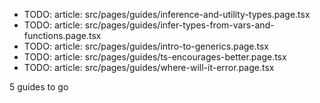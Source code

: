 - TODO: article: src/pages/guides/inference-and-utility-types.page.tsx
- TODO: article: src/pages/guides/infer-types-from-vars-and-functions.page.tsx
- TODO: article: src/pages/guides/intro-to-generics.page.tsx
- TODO: article: src/pages/guides/ts-encourages-better.page.tsx
- TODO: article: src/pages/guides/where-will-it-error.page.tsx

5 guides to go
